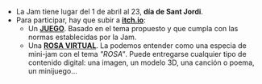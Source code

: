 - La Jam tiene lugar del 1 de abril al 23, **día de Sant Jordi**.
- Para participar, hay que subir a <b><a style="color: var(--col-site-black);" href="https://itch.io/jam/sant-jordi-jam-2025">itch.io</a></b>:
    - Un <b style="color: var(--col-site-black);"><u>JUEGO</u></b>. Basado en el tema propuesto y que cumpla con las normas establecidas por la Jam.
    - Una <b style="color: var(--col-site-black);"><u>ROSA VIRTUAL</u></b>. La podemos entender como una especia de mini-jam con el tema _"ROSA"_. Puede entregarse cualquier tipo de contenido digital: una imagen, un modelo 3D, una canción o poema, un minijuego...